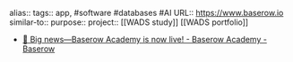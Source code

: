 alias::
tags:: app, #software #databases #AI
URL:: https://www.baserow.io
similar-to::
purpose::
project:: [[WADS study]] [[WADS portfolio]]

- [🚀 Big news—Baserow Academy is now live! - Baserow Academy - Baserow](https://community.baserow.io/t/big-news-baserow-academy-is-now-live/7981)